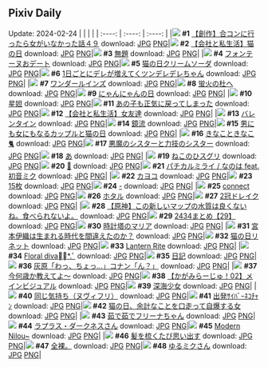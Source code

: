 ## Pixiv Daily
Update: 2024-02-24
|      |      |      |
| :----: | :----: | :----: |
|![](https://pixiv.microyu.workers.dev/c/240x480/img-master/img/2024/02/23/00/00/34/116301229_p0_master1200.jpg) **#1** [【創作】合コンに行ったら女がいなかった話４９](https://www.pixiv.net/artworks/116301229) download: [JPG](https://pixiv.microyu.workers.dev/img-original/img/2024/02/23/00/00/34/116301229_p0.jpg) [PNG](https://pixiv.microyu.workers.dev/img-original/img/2024/02/23/00/00/34/116301229_p0.png)|![](https://pixiv.microyu.workers.dev/c/240x480/img-master/img/2024/02/22/13/07/54/116283568_p0_master1200.jpg) **#2** [【会社と私生活】猫の日](https://www.pixiv.net/artworks/116283568) download: [JPG](https://pixiv.microyu.workers.dev/img-original/img/2024/02/22/13/07/54/116283568_p0.jpg) [PNG](https://pixiv.microyu.workers.dev/img-original/img/2024/02/22/13/07/54/116283568_p0.png)|![](https://pixiv.microyu.workers.dev/c/240x480/img-master/img/2024/02/22/08/05/51/116279370_p0_master1200.jpg) **#3** [無題](https://www.pixiv.net/artworks/116279370) download: [JPG](https://pixiv.microyu.workers.dev/img-original/img/2024/02/22/08/05/51/116279370_p0.jpg) [PNG](https://pixiv.microyu.workers.dev/img-original/img/2024/02/22/08/05/51/116279370_p0.png)|
|![](https://pixiv.microyu.workers.dev/c/240x480/img-master/img/2024/02/22/21/02/18/116294134_p0_master1200.jpg) **#4** [フォンテーヌおデート](https://www.pixiv.net/artworks/116294134) download: [JPG](https://pixiv.microyu.workers.dev/img-original/img/2024/02/22/21/02/18/116294134_p0.jpg) [PNG](https://pixiv.microyu.workers.dev/img-original/img/2024/02/22/21/02/18/116294134_p0.png)|![](https://pixiv.microyu.workers.dev/c/240x480/img-master/img/2024/02/22/20/30/01/116293246_p0_master1200.jpg) **#5** [猫の日クリームソーダ](https://www.pixiv.net/artworks/116293246) download: [JPG](https://pixiv.microyu.workers.dev/img-original/img/2024/02/22/20/30/01/116293246_p0.jpg) [PNG](https://pixiv.microyu.workers.dev/img-original/img/2024/02/22/20/30/01/116293246_p0.png)|![](https://pixiv.microyu.workers.dev/c/240x480/img-master/img/2024/02/23/00/01/03/116301323_p0_master1200.jpg) **#6** [1日ごとにデレが増えてくツンデレデレちゃん](https://www.pixiv.net/artworks/116301323) download: [JPG](https://pixiv.microyu.workers.dev/img-original/img/2024/02/23/00/01/03/116301323_p0.jpg) [PNG](https://pixiv.microyu.workers.dev/img-original/img/2024/02/23/00/01/03/116301323_p0.png)|
|![](https://pixiv.microyu.workers.dev/c/240x480/img-master/img/2024/02/23/21/32/03/116327446_p0_master1200.jpg) **#7** [ワンダールインズ](https://www.pixiv.net/artworks/116327446) download: [JPG](https://pixiv.microyu.workers.dev/img-original/img/2024/02/23/21/32/03/116327446_p0.jpg) [PNG](https://pixiv.microyu.workers.dev/img-original/img/2024/02/23/21/32/03/116327446_p0.png)|![](https://pixiv.microyu.workers.dev/c/240x480/img-master/img/2024/02/23/21/44/11/116327840_p0_master1200.jpg) **#8** [蛍火の杜へ](https://www.pixiv.net/artworks/116327840) download: [JPG](https://pixiv.microyu.workers.dev/img-original/img/2024/02/23/21/44/11/116327840_p0.jpg) [PNG](https://pixiv.microyu.workers.dev/img-original/img/2024/02/23/21/44/11/116327840_p0.png)|![](https://pixiv.microyu.workers.dev/c/240x480/img-master/img/2024/02/22/09/08/46/116280087_p0_master1200.jpg) **#9** [にゃんにゃんの日](https://www.pixiv.net/artworks/116280087) download: [JPG](https://pixiv.microyu.workers.dev/img-original/img/2024/02/22/09/08/46/116280087_p0.jpg) [PNG](https://pixiv.microyu.workers.dev/img-original/img/2024/02/22/09/08/46/116280087_p0.png)|
|![](https://pixiv.microyu.workers.dev/c/240x480/img-master/img/2024/02/22/23/18/16/116299462_p0_master1200.jpg) **#10** [星妲](https://www.pixiv.net/artworks/116299462) download: [JPG](https://pixiv.microyu.workers.dev/img-original/img/2024/02/22/23/18/16/116299462_p0.jpg) [PNG](https://pixiv.microyu.workers.dev/img-original/img/2024/02/22/23/18/16/116299462_p0.png)|![](https://pixiv.microyu.workers.dev/c/240x480/img-master/img/2024/02/23/07/30/00/116308672_p0_master1200.jpg) **#11** [あの子も正気に戻ってしまった](https://www.pixiv.net/artworks/116308672) download: [JPG](https://pixiv.microyu.workers.dev/img-original/img/2024/02/23/07/30/00/116308672_p0.jpg) [PNG](https://pixiv.microyu.workers.dev/img-original/img/2024/02/23/07/30/00/116308672_p0.png)|![](https://pixiv.microyu.workers.dev/c/240x480/img-master/img/2024/02/23/12/00/13/116312852_p0_master1200.jpg) **#12** [【会社と私生活】女友達](https://www.pixiv.net/artworks/116312852) download: [JPG](https://pixiv.microyu.workers.dev/img-original/img/2024/02/23/12/00/13/116312852_p0.jpg) [PNG](https://pixiv.microyu.workers.dev/img-original/img/2024/02/23/12/00/13/116312852_p0.png)|
|![](https://pixiv.microyu.workers.dev/c/240x480/img-master/img/2024/02/23/00/00/45/116301277_p0_master1200.jpg) **#13** [バレンタイン](https://www.pixiv.net/artworks/116301277) download: [JPG](https://pixiv.microyu.workers.dev/img-original/img/2024/02/23/00/00/45/116301277_p0.jpg) [PNG](https://pixiv.microyu.workers.dev/img-original/img/2024/02/23/00/00/45/116301277_p0.png)|![](https://pixiv.microyu.workers.dev/c/240x480/img-master/img/2024/02/22/19/00/44/116290543_p0_master1200.jpg) **#14** [鏡流](https://www.pixiv.net/artworks/116290543) download: [JPG](https://pixiv.microyu.workers.dev/img-original/img/2024/02/22/19/00/44/116290543_p0.jpg) [PNG](https://pixiv.microyu.workers.dev/img-original/img/2024/02/22/19/00/44/116290543_p0.png)|![](https://pixiv.microyu.workers.dev/c/240x480/img-master/img/2024/02/23/00/00/09/116301116_p0_master1200.jpg) **#15** [男にも女にもなるカップルと猫の日](https://www.pixiv.net/artworks/116301116) download: [JPG](https://pixiv.microyu.workers.dev/img-original/img/2024/02/23/00/00/09/116301116_p0.jpg) [PNG](https://pixiv.microyu.workers.dev/img-original/img/2024/02/23/00/00/09/116301116_p0.png)|
|![](https://pixiv.microyu.workers.dev/c/240x480/img-master/img/2024/02/22/10/00/02/116280667_p0_master1200.jpg) **#16** [きなこときなこ🐈](https://www.pixiv.net/artworks/116280667) download: [JPG](https://pixiv.microyu.workers.dev/img-original/img/2024/02/22/10/00/02/116280667_p0.jpg) [PNG](https://pixiv.microyu.workers.dev/img-original/img/2024/02/22/10/00/02/116280667_p0.png)|![](https://pixiv.microyu.workers.dev/c/240x480/img-master/img/2024/02/23/19/13/26/116322824_p0_master1200.jpg) **#17** [悪魔のシスターと力技のシスター](https://www.pixiv.net/artworks/116322824) download: [JPG](https://pixiv.microyu.workers.dev/img-original/img/2024/02/23/19/13/26/116322824_p0.jpg) [PNG](https://pixiv.microyu.workers.dev/img-original/img/2024/02/23/19/13/26/116322824_p0.png)|![](https://pixiv.microyu.workers.dev/c/240x480/img-master/img/2024/02/22/06/00/03/116277762_p0_master1200.jpg) **#18** [あ](https://www.pixiv.net/artworks/116277762) download: [JPG](https://pixiv.microyu.workers.dev/img-original/img/2024/02/22/06/00/03/116277762_p0.jpg) [PNG](https://pixiv.microyu.workers.dev/img-original/img/2024/02/22/06/00/03/116277762_p0.png)|
|![](https://pixiv.microyu.workers.dev/c/240x480/img-master/img/2024/02/23/01/29/55/116304134_p0_master1200.jpg) **#19** [ねこのひスグリ](https://www.pixiv.net/artworks/116304134) download: [JPG](https://pixiv.microyu.workers.dev/img-original/img/2024/02/23/01/29/55/116304134_p0.jpg) [PNG](https://pixiv.microyu.workers.dev/img-original/img/2024/02/23/01/29/55/116304134_p0.png)|![](https://pixiv.microyu.workers.dev/c/240x480/img-master/img/2024/02/22/00/00/25/116271020_p0_master1200.jpg) **#20** [💜](https://www.pixiv.net/artworks/116271020) download: [JPG](https://pixiv.microyu.workers.dev/img-original/img/2024/02/22/00/00/25/116271020_p0.jpg) [PNG](https://pixiv.microyu.workers.dev/img-original/img/2024/02/22/00/00/25/116271020_p0.png)|![](https://pixiv.microyu.workers.dev/c/240x480/img-master/img/2024/02/23/14/19/11/116315600_p0_master1200.jpg) **#21** [パチカルミライ / なのは feat.初音ミク](https://www.pixiv.net/artworks/116315600) download: [JPG](https://pixiv.microyu.workers.dev/img-original/img/2024/02/23/14/19/11/116315600_p0.jpg) [PNG](https://pixiv.microyu.workers.dev/img-original/img/2024/02/23/14/19/11/116315600_p0.png)|
|![](https://pixiv.microyu.workers.dev/c/240x480/img-master/img/2024/02/22/19/59/09/116292189_p0_master1200.jpg) **#22** [カヨコ](https://www.pixiv.net/artworks/116292189) download: [JPG](https://pixiv.microyu.workers.dev/img-original/img/2024/02/22/19/59/09/116292189_p0.jpg) [PNG](https://pixiv.microyu.workers.dev/img-original/img/2024/02/22/19/59/09/116292189_p0.png)|![](https://pixiv.microyu.workers.dev/c/240x480/img-master/img/2024/02/23/17/43/16/116320124_p0_master1200.jpg) **#23** [15枚](https://www.pixiv.net/artworks/116320124) download: [JPG](https://pixiv.microyu.workers.dev/img-original/img/2024/02/23/17/43/16/116320124_p0.jpg) [PNG](https://pixiv.microyu.workers.dev/img-original/img/2024/02/23/17/43/16/116320124_p0.png)|![](https://pixiv.microyu.workers.dev/c/240x480/img-master/img/2024/02/23/00/00/01/116301071_p0_master1200.jpg) **#24** [-](https://www.pixiv.net/artworks/116301071) download: [JPG](https://pixiv.microyu.workers.dev/img-original/img/2024/02/23/00/00/01/116301071_p0.jpg) [PNG](https://pixiv.microyu.workers.dev/img-original/img/2024/02/23/00/00/01/116301071_p0.png)|
|![](https://pixiv.microyu.workers.dev/c/240x480/img-master/img/2024/02/22/18/37/29/116289861_p0_master1200.jpg) **#25** [connect](https://www.pixiv.net/artworks/116289861) download: [JPG](https://pixiv.microyu.workers.dev/img-original/img/2024/02/22/18/37/29/116289861_p0.jpg) [PNG](https://pixiv.microyu.workers.dev/img-original/img/2024/02/22/18/37/29/116289861_p0.png)|![](https://pixiv.microyu.workers.dev/c/240x480/img-master/img/2024/02/22/07/06/03/116278584_p0_master1200.jpg) **#26** [ホタル](https://www.pixiv.net/artworks/116278584) download: [JPG](https://pixiv.microyu.workers.dev/img-original/img/2024/02/22/07/06/03/116278584_p0.jpg) [PNG](https://pixiv.microyu.workers.dev/img-original/img/2024/02/22/07/06/03/116278584_p0.png)|![](https://pixiv.microyu.workers.dev/c/240x480/img-master/img/2024/02/23/12/47/08/116313851_p0_master1200.jpg) **#27** [2冠ドレイク](https://www.pixiv.net/artworks/116313851) download: [JPG](https://pixiv.microyu.workers.dev/img-original/img/2024/02/23/12/47/08/116313851_p0.jpg) [PNG](https://pixiv.microyu.workers.dev/img-original/img/2024/02/23/12/47/08/116313851_p0.png)|
|![](https://pixiv.microyu.workers.dev/c/240x480/img-master/img/2024/02/23/14/29/41/116315819_p0_master1200.jpg) **#28** [【原神】この新しいマップの水質は良くないね。食べられないよ。](https://www.pixiv.net/artworks/116315819) download: [JPG](https://pixiv.microyu.workers.dev/img-original/img/2024/02/23/14/29/41/116315819_p0.jpg) [PNG](https://pixiv.microyu.workers.dev/img-original/img/2024/02/23/14/29/41/116315819_p0.png)|![](https://pixiv.microyu.workers.dev/c/240x480/img-master/img/2024/02/23/11/27/50/116312214_p0_master1200.jpg) **#29** [2434まとめ【29】](https://www.pixiv.net/artworks/116312214) download: [JPG](https://pixiv.microyu.workers.dev/img-original/img/2024/02/23/11/27/50/116312214_p0.jpg) [PNG](https://pixiv.microyu.workers.dev/img-original/img/2024/02/23/11/27/50/116312214_p0.png)|![](https://pixiv.microyu.workers.dev/c/240x480/img-master/img/2024/02/23/16/43/41/116318681_p0_master1200.jpg) **#30** [時計塔のマリア](https://www.pixiv.net/artworks/116318681) download: [JPG](https://pixiv.microyu.workers.dev/img-original/img/2024/02/23/16/43/41/116318681_p0.jpg) [PNG](https://pixiv.microyu.workers.dev/img-original/img/2024/02/23/16/43/41/116318681_p0.png)|
|![](https://pixiv.microyu.workers.dev/c/240x480/img-master/img/2024/02/22/00/23/10/116272207_p0_master1200.jpg) **#31** [宮本伊織は生まれる時代を間違えたのか？](https://www.pixiv.net/artworks/116272207) download: [JPG](https://pixiv.microyu.workers.dev/img-original/img/2024/02/22/00/23/10/116272207_p0.jpg) [PNG](https://pixiv.microyu.workers.dev/img-original/img/2024/02/22/00/23/10/116272207_p0.png)|![](https://pixiv.microyu.workers.dev/c/240x480/img-master/img/2024/02/22/20/11/38/116292671_p0_master1200.jpg) **#32** [猫の日リネット](https://www.pixiv.net/artworks/116292671) download: [JPG](https://pixiv.microyu.workers.dev/img-original/img/2024/02/22/20/11/38/116292671_p0.jpg) [PNG](https://pixiv.microyu.workers.dev/img-original/img/2024/02/22/20/11/38/116292671_p0.png)|![](https://pixiv.microyu.workers.dev/c/240x480/img-master/img/2024/02/22/08/22/49/116279550_p0_master1200.jpg) **#33** [Lantern Rite](https://www.pixiv.net/artworks/116279550) download: [JPG](https://pixiv.microyu.workers.dev/img-original/img/2024/02/22/08/22/49/116279550_p0.jpg) [PNG](https://pixiv.microyu.workers.dev/img-original/img/2024/02/22/08/22/49/116279550_p0.png)|
|![](https://pixiv.microyu.workers.dev/c/240x480/img-master/img/2024/02/22/00/00/32/116271048_p0_master1200.jpg) **#34** [Floral diva❁⃘*.ﾟ](https://www.pixiv.net/artworks/116271048) download: [JPG](https://pixiv.microyu.workers.dev/img-original/img/2024/02/22/00/00/32/116271048_p0.jpg) [PNG](https://pixiv.microyu.workers.dev/img-original/img/2024/02/22/00/00/32/116271048_p0.png)|![](https://pixiv.microyu.workers.dev/c/240x480/img-master/img/2024/02/23/12/38/15/116313668_p0_master1200.jpg) **#35** [日記](https://www.pixiv.net/artworks/116313668) download: [JPG](https://pixiv.microyu.workers.dev/img-original/img/2024/02/23/12/38/15/116313668_p0.jpg) [PNG](https://pixiv.microyu.workers.dev/img-original/img/2024/02/23/12/38/15/116313668_p0.png)|![](https://pixiv.microyu.workers.dev/c/240x480/img-master/img/2024/02/22/16/59/56/116287380_p0_master1200.jpg) **#36** [灰原「わっ、ちょっ…」コナン「ん？」](https://www.pixiv.net/artworks/116287380) download: [JPG](https://pixiv.microyu.workers.dev/img-original/img/2024/02/22/16/59/56/116287380_p0.jpg) [PNG](https://pixiv.microyu.workers.dev/img-original/img/2024/02/22/16/59/56/116287380_p0.png)|
|![](https://pixiv.microyu.workers.dev/c/240x480/img-master/img/2024/02/22/04/30/14/116276897_p0_master1200.jpg) **#37** [今何歳か教えてよ～](https://www.pixiv.net/artworks/116276897) download: [JPG](https://pixiv.microyu.workers.dev/img-original/img/2024/02/22/04/30/14/116276897_p0.jpg) [PNG](https://pixiv.microyu.workers.dev/img-original/img/2024/02/22/04/30/14/116276897_p0.png)|![](https://pixiv.microyu.workers.dev/c/240x480/img-master/img/2024/02/22/19/05/30/116290677_p0_master1200.jpg) **#38** [【かがみらーじゅ！02】メインビジュアル](https://www.pixiv.net/artworks/116290677) download: [JPG](https://pixiv.microyu.workers.dev/img-original/img/2024/02/22/19/05/30/116290677_p0.jpg) [PNG](https://pixiv.microyu.workers.dev/img-original/img/2024/02/22/19/05/30/116290677_p0.png)|![](https://pixiv.microyu.workers.dev/c/240x480/img-master/img/2024/02/23/12/25/26/116313421_p0_master1200.jpg) **#39** [深海少女](https://www.pixiv.net/artworks/116313421) download: [JPG](https://pixiv.microyu.workers.dev/img-original/img/2024/02/23/12/25/26/116313421_p0.jpg) [PNG](https://pixiv.microyu.workers.dev/img-original/img/2024/02/23/12/25/26/116313421_p0.png)|
|![](https://pixiv.microyu.workers.dev/c/240x480/img-master/img/2024/02/22/14/22/23/116284695_p0_master1200.jpg) **#40** [同じ気持ち（ヌヴィフリ）](https://www.pixiv.net/artworks/116284695) download: [JPG](https://pixiv.microyu.workers.dev/img-original/img/2024/02/22/14/22/23/116284695_p0.jpg) [PNG](https://pixiv.microyu.workers.dev/img-original/img/2024/02/22/14/22/23/116284695_p0.png)|![](https://pixiv.microyu.workers.dev/c/240x480/img-master/img/2024/02/22/00/00/59/116271168_p0_master1200.jpg) **#41** [出発ｻｲﾊﾞｰﾈｺﾁｬﾝ](https://www.pixiv.net/artworks/116271168) download: [JPG](https://pixiv.microyu.workers.dev/img-original/img/2024/02/22/00/00/59/116271168_p0.jpg) [PNG](https://pixiv.microyu.workers.dev/img-original/img/2024/02/22/00/00/59/116271168_p0.png)|![](https://pixiv.microyu.workers.dev/c/240x480/img-master/img/2024/02/22/22/27/40/116297506_p0_master1200.jpg) **#42** [猫の日、余計なことを口走って自爆する女](https://www.pixiv.net/artworks/116297506) download: [JPG](https://pixiv.microyu.workers.dev/img-original/img/2024/02/22/22/27/40/116297506_p0.jpg) [PNG](https://pixiv.microyu.workers.dev/img-original/img/2024/02/22/22/27/40/116297506_p0.png)|
|![](https://pixiv.microyu.workers.dev/c/240x480/img-master/img/2024/02/22/09/21/55/116280254_p0_master1200.jpg) **#43** [茹で茹でフリーナちゃん](https://www.pixiv.net/artworks/116280254) download: [JPG](https://pixiv.microyu.workers.dev/img-original/img/2024/02/22/09/21/55/116280254_p0.jpg) [PNG](https://pixiv.microyu.workers.dev/img-original/img/2024/02/22/09/21/55/116280254_p0.png)|![](https://pixiv.microyu.workers.dev/c/240x480/img-master/img/2024/02/22/08/00/22/116279301_p0_master1200.jpg) **#44** [ラプラス・ダークネスさん](https://www.pixiv.net/artworks/116279301) download: [JPG](https://pixiv.microyu.workers.dev/img-original/img/2024/02/22/08/00/22/116279301_p0.jpg) [PNG](https://pixiv.microyu.workers.dev/img-original/img/2024/02/22/08/00/22/116279301_p0.png)|![](https://pixiv.microyu.workers.dev/c/240x480/img-master/img/2024/02/22/01/19/43/116273884_p0_master1200.jpg) **#45** [Modern Nilou~](https://www.pixiv.net/artworks/116273884) download: [JPG](https://pixiv.microyu.workers.dev/img-original/img/2024/02/22/01/19/43/116273884_p0.jpg) [PNG](https://pixiv.microyu.workers.dev/img-original/img/2024/02/22/01/19/43/116273884_p0.png)|
|![](https://pixiv.microyu.workers.dev/c/240x480/img-master/img/2024/02/22/20/25/41/116293091_p0_master1200.jpg) **#46** [髪を梳くたび思い出す](https://www.pixiv.net/artworks/116293091) download: [JPG](https://pixiv.microyu.workers.dev/img-original/img/2024/02/22/20/25/41/116293091_p0.jpg) [PNG](https://pixiv.microyu.workers.dev/img-original/img/2024/02/22/20/25/41/116293091_p0.png)|![](https://pixiv.microyu.workers.dev/c/240x480/img-master/img/2024/02/23/13/42/56/116314871_p0_master1200.jpg) **#47** [全裸。](https://www.pixiv.net/artworks/116314871) download: [JPG](https://pixiv.microyu.workers.dev/img-original/img/2024/02/23/13/42/56/116314871_p0.jpg) [PNG](https://pixiv.microyu.workers.dev/img-original/img/2024/02/23/13/42/56/116314871_p0.png)|![](https://pixiv.microyu.workers.dev/c/240x480/img-master/img/2024/02/23/00/02/58/116301486_p0_master1200.jpg) **#48** [ゆるミクさん](https://www.pixiv.net/artworks/116301486) download: [JPG](https://pixiv.microyu.workers.dev/img-original/img/2024/02/23/00/02/58/116301486_p0.jpg) [PNG](https://pixiv.microyu.workers.dev/img-original/img/2024/02/23/00/02/58/116301486_p0.png)|
